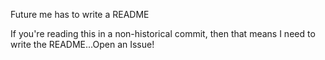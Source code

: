 Future me has to write a README

If you're reading this in a non-historical commit, then that means I need to write the README...Open an Issue!